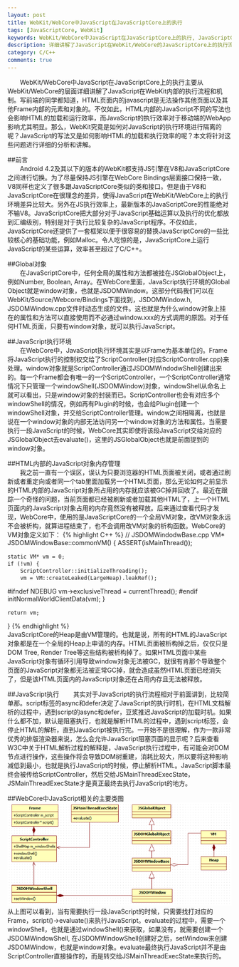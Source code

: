 ```yaml
---
layout: post
title: WebKit/WebCore中JavaScript在JavaScriptCore上的执行
tags: [JavaScriptCore, WebKit]
keywords: WebKit/WebCore中JavaScript在JavaScriptCore上的执行, JavaScriptCore, WebKit/WebCore JS执行, WebKit/WebCore JavaScriptCore, WebKit运行JavaScript
description: 详细讲解了JavaScript在WebKit/WebCore的JavaScriptCore上的执行流程和机制
category: C/C++
comments: true
---
```


&emsp;&emsp;WebKit/WebCore中JavaScript在JavaScriptCore上的执行主要从WebKit/WebCore的层面详细讲解了JavaScript在WebKit内部的执行流程和机制。写前端的同学都知道，HTML页面内的javascript是无法操作其他页面以及其他Frame内部的元素和对象的。不仅如此，HTML内部的JavaScript不同的写法也会影响HTML的加载和运行效率，而JavaScript的执行效率对于移动端的WebApp影响尤其明显。那么，WebKit究竟是如何对JavaScript的执行环境进行隔离的呢？JavaScript的写法又是如何影响HTML的加载和执行效率的呢？本文将针对这些问题进行详细的分析和讲解。  

<!--more-->   

##前言  
&emsp;&emsp;Android 4.2及其以下的版本的WebKit都支持JS引擎在V8和JavaScriptCore之间进行切换。为了尽量保持JS引擎在WebCore Bindings层面接口保持一致，V8同样也定义了很多跟JavaScriptCore类似的类和接口。但是由于V8和JavaScriptCore在很理念的差异，使得JavaScript在WebKit/WebCore上的执行环境差异比较大。另外在JS执行效率上，最新版本的JavaScriptCore的性能绝对不输V8。JavaScriptCore把大部分对于JavaScript基础运算以及执行的优化都放到汇编级别，特别是对于执行比较复杂的JavaScript程序。不仅如此，JavaScriptCore还提供了一套框架以便于很容易的替换JavaScriptCore的一些比较核心的基础功能，例如Malloc。令人吃惊的是，JavaScriptCore上运行JavaScript的某些运算，效率甚至超过了C/C++。    

##Global对象   
&emsp;&emsp;在JavaScriptCore中，任何全局的属性和方法都被挂在JSGlobalObject上，例如Number, Boolean, Array。在WebCore里面，JavaScript执行环境的Global Object就是window对象，也就是JSDOMWindow。这部分代码我们可以在WebKit/Source/Webcore/Bindings下面找到，JSDOMWindow.h, JSDOMWindow.cpp文件时动态生成的文件。这也就是为什么window对象上挂在的属性和方法可以直接使用而不必通过window.xxx的方式调用的原因。对于任何HTML页面，只要有window对象，就可以执行JavaScript。   

##JavaScript执行环境  
&emsp;&emsp;在WebCore中，JavaScript执行环境其实是以Frame为基本单位的。Frame将JavaScript执行的控制权交给了ScriptController(对应ScriptController.cpp)来处理。window对象就是ScriptController通过JSDOMWindodwShell创建出来的。每一个Frame都会有唯一的一个ScriptController，一个ScriptController通常情况下只管理一个windowShell(JSDOMWindow)对象，windowShell从命名上就可以看出，只是window对象的封装而已。ScriptController也会有对应多个windowShell的情况，例如再有Plugin的时候，也会给Plugin创建一个windowShell对象，并交给ScriptController管理。window之间相隔离，也就是说在一个window对象的内部无法访问另一个window对象的方法和属性。当需要执行一段JavaScript的时候，WebCore其实即使将该段JavaScript交给对应的JSGlobalObject去evaluate()，这里的JSGlobalObject也就是前面提到的window对象。  

##HTML内部的JavaScript对象内存管理    
&emsp;&emsp;我之前一直有一个误区，误认为只要浏览器的HTML页面被关闭，或者通过刷新或者重定向或者同一个tab里面加载另一个HTML页面，那么无论如何之前显示的HTML内部的JavaScript对象所占用的内存就应该被GC掉并回收了。最近在跟踪一个奇怪的问题，当前页面都已经被刷新或者加载其他HTML了，上一个HTML页面内的JavaScript对象占用的内存竟然没有被释放。后来通过查看代码才发现，WebCore中，使用的是JavaScriptCore的一个全局VM对象，改VM对象永远不会被析构，就算进程结束了，也不会调用改VM对象的析构函数。WebCore的VM对象定义如下：
{% highlight C++ %}
// JSDOMWindodwBase.cpp
VM* JSDOMWindowBase::commonVM()
{
    ASSERT(isMainThread());

    static VM* vm = 0;
    if (!vm) {
        ScriptController::initializeThreading();
        vm = VM::createLeaked(LargeHeap).leakRef();
#ifndef NDEBUG
        vm->exclusiveThread = currentThread();
#endif
        initNormalWorldClientData(vm);
    }

    return vm;
}
{% endhighlight %}   
JavaScriptCore的Heap是由VM管理的。也就是说，所有的HTML的JavaScript对象都是在一个全局的Heap上申请的内存。HTML页面被析构掉之后，仅仅只是DOM Tree, Render Tree等这些结构被析构掉了。如果HTML页面中某些JavaScript对象有循环引用导致window对象无法被GC，就很有肯那个导致整个页面的JavaScript对象都无法被正常GC掉，就会造成虽然HTML页面已经消失了，但是该HTML页面内的JavaScript对象还在占用内存且无法被释放。  

##JavaScript执行
&emsp;&emsp;其实对于JavaScript的执行流程相对于前面讲到，比较简单那。script标签的async和defer决定了JavaScript的执行时机，在HTML文档解析的过程中，遇到script的async和defer，豆浆推迟JavaScript的加载时机。如果什么都不加，默认是阻塞执行，也就是解析HTML的过程中，遇到script标签，会停止HTML的解析，直到JavaScript被执行完。一开始不是很理解，作为一款非常优秀的排版渲染器来说，怎么会允许JavaScript阻塞页面的显示呢？后来查看W3C中关于HTML解析过程的解释是，JavaScript执行过程中，有可能会对DOM节点进行操作，这些操作将会导致DOM树重建，消耗比较大，所以要将这种影响减低到最小，也就是执行JavaScript的时候，停止解析HTML。JavaScript脚本最终会被传给ScriptController，然后交给JSMainThreadExecState， JSMainThreadExecState才是真正最终去执行JavaScript的地方。

##WebCore中JavaScript相关的主要类图
![Alt text](/images/webkit_jsc.PNG)   
从上图可以看到，当有需要执行一段JavaScript的时候，只需要找打对应的Frame，script()->evaluate()来执行JavaScript。evaluate的过程中，需要一个windowShell，也就是通过windowShell()来获取，如果没有，就需要创建一个JSDOMWindowShell, 在JSDOMWindowShell创建好之后，setWindow来创建JSDOMWindow，也就是window对象。evaluate最终执行JavaScript并不是由ScriptController直接操作的，而是转交给JSMainThreadExecState来执行的。

